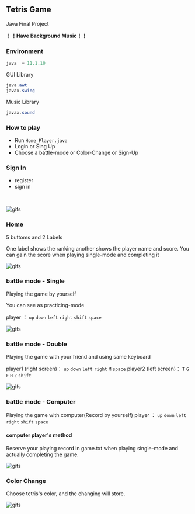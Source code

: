 ## Tetris Game

Java Final Project

**！！Have Background Music！！**

### Environment
```java
java  = 11.1.10
```
GUI Library
```java
java.awt
javax.swing
```
Music Library
```java
javax.sound
```
### How to play
- Run `Home_Player.java`
- Login or Sing Up
- Choose a battle-mode or  Color-Change or Sign-Up
### Sign In
- register
- sign in
<br/>

![gifs](https://github.com/OuTingYun/Tetris-Game/blob/master/README/Login.gif)


### Home
5 buttoms and 2 Labels

One label shows the ranking another shows the player name and score.
You can gain the score when playing single-mode and completing it
<br/>

![gifs](https://github.com/OuTingYun/Tetris-Game/blob/master/README/Home.gif)


### battle mode - Single
Playing the game by yourself

You can see as practicing-mode

player ： `up` `down` `left` `right` `shift` `space`
<br/>

![gifs](https://github.com/OuTingYun/Tetris-Game/blob/master/README/Single.gif)


### battle mode - Double
Playing the game with your friend and using same keyboard

player1 (right screen)： `up` `down` `left` `right` `M` `space`
player2 (left  screen)： `T` `G` `F` `H` `Z` `shift`
<br/>

![gifs](https://github.com/OuTingYun/Tetris-Game/blob/master/README/Double.gif)

### battle mode - Computer
Playing the game with computer(Record by yourself)
player ： `up` `down` `left` `right` `shift` `space`

#### computer player's method
Reserve your playing record in game.txt when playing single-mode and actually completing the game.
<br/>

![gifs](https://github.com/OuTingYun/Tetris-Game/blob/master/README/Computer.gif)

### Color Change
Choose tetris's color, and the changing will store.
<br/>

![gifs](https://github.com/OuTingYun/Tetris-Game/blob/master/README/Color.gif)

